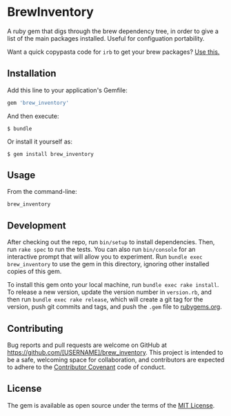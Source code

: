 # BrewInventory

A ruby gem that digs through the brew dependency tree, in order to give a list of the main packages installed.  Useful for configuation portability.

Want a quick copypasta code for `irb` to get your brew packages?  [Use this.](https://gist.github.com/NewAlexandria/b0d948a8f7fe0e35223b)


## Installation

Add this line to your application's Gemfile:

```ruby
gem 'brew_inventory'
```

And then execute:

    $ bundle

Or install it yourself as:

    $ gem install brew_inventory

## Usage

From the command-line:

    brew_inventory

## Development

After checking out the repo, run `bin/setup` to install dependencies. Then, run `rake spec` to run the tests. You can also run `bin/console` for an interactive prompt that will allow you to experiment. Run `bundle exec brew_inventory` to use the gem in this directory, ignoring other installed copies of this gem.

To install this gem onto your local machine, run `bundle exec rake install`. To release a new version, update the version number in `version.rb`, and then run `bundle exec rake release`, which will create a git tag for the version, push git commits and tags, and push the `.gem` file to [rubygems.org](https://rubygems.org).

## Contributing

Bug reports and pull requests are welcome on GitHub at https://github.com/[USERNAME]/brew_inventory. This project is intended to be a safe, welcoming space for collaboration, and contributors are expected to adhere to the [Contributor Covenant](contributor-covenant.org) code of conduct.


## License

The gem is available as open source under the terms of the [MIT License](http://opensource.org/licenses/MIT).

